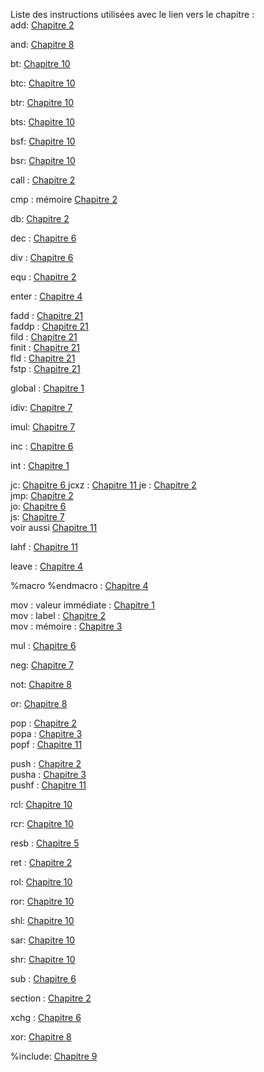 Liste des instructions utilisées avec le lien vers le chapitre :<br>
add:  <a href="https://github.com/vincentARM/X8086Assembly/tree/master/chapitre002">Chapitre 2 </a>

and:  <a href="https://github.com/vincentARM/X8086Assembly/tree/master/chapitre008">Chapitre 8 </a>

bt:  <a href="https://github.com/vincentARM/X8086Assembly/tree/master/chapitre010">Chapitre 10 </a>

btc:  <a href="https://github.com/vincentARM/X8086Assembly/tree/master/chapitre010">Chapitre 10 </a>

btr:  <a href="https://github.com/vincentARM/X8086Assembly/tree/master/chapitre010">Chapitre 10 </a>

bts:  <a href="https://github.com/vincentARM/X8086Assembly/tree/master/chapitre010">Chapitre 10 </a>

bsf:  <a href="https://github.com/vincentARM/X8086Assembly/tree/master/chapitre010">Chapitre 10 </a>

bsr:  <a href="https://github.com/vincentARM/X8086Assembly/tree/master/chapitre010">Chapitre 10 </a>

call :  <a href="https://github.com/vincentARM/X8086Assembly/tree/master/chapitre002">Chapitre 2 </a>

cmp : mémoire <a href="https://github.com/vincentARM/X8086Assembly/tree/master/chapitre002">Chapitre 2 </a>

db: <a href="https://github.com/vincentARM/X8086Assembly/tree/master/chapitre002">Chapitre 2 </a>

dec :  <a href="https://github.com/vincentARM/X8086Assembly/tree/master/chapitre006">Chapitre 6 </a>

div :  <a href="https://github.com/vincentARM/X8086Assembly/tree/master/chapitre006">Chapitre 6 </a>

equ :  <a href="https://github.com/vincentARM/X8086Assembly/tree/master/chapitre002">Chapitre 2 </a>

enter :  <a href="https://github.com/vincentARM/X8086Assembly/tree/master/chapitre004">Chapitre 4 </a>

fadd :  <a href="https://github.com/vincentARM/X8086Assembly/tree/master/chapitre021">Chapitre 21 </a><br>
faddp :  <a href="https://github.com/vincentARM/X8086Assembly/tree/master/chapitre021">Chapitre 21 </a><br>
fild :  <a href="https://github.com/vincentARM/X8086Assembly/tree/master/chapitre021">Chapitre 21 </a><br>
finit :  <a href="https://github.com/vincentARM/X8086Assembly/tree/master/chapitre021">Chapitre 21 </a><br>
fld :  <a href="https://github.com/vincentARM/X8086Assembly/tree/master/chapitre021">Chapitre 21 </a><br>
fstp :  <a href="https://github.com/vincentARM/X8086Assembly/tree/master/chapitre021">Chapitre 21 </a>

global :  <a href="https://github.com/vincentARM/X8086Assembly/tree/master/chapitre001">Chapitre 1 </a>

idiv:  <a href="https://github.com/vincentARM/X8086Assembly/tree/master/chapitre007">Chapitre 7 </a>

imul:  <a href="https://github.com/vincentARM/X8086Assembly/tree/master/chapitre007">Chapitre 7 </a>

inc :  <a href="https://github.com/vincentARM/X8086Assembly/tree/master/chapitre006">Chapitre 6 </a>

int : <a href="https://github.com/vincentARM/X8086Assembly/tree/master/chapitre001">Chapitre 1 </a>

jc:  <a href="https://github.com/vincentARM/X8086Assembly/tree/master/chapitre006">Chapitre 6 </a>
jcxz :  <a href="https://github.com/vincentARM/X8086Assembly/tree/master/chapitre011">Chapitre 11 </a>
je :  <a href="https://github.com/vincentARM/X8086Assembly/tree/master/chapitre002">Chapitre 2 </a> <br>
jmp:  <a href="https://github.com/vincentARM/X8086Assembly/tree/master/chapitre002">Chapitre 2 </a> <br>
jo:  <a href="https://github.com/vincentARM/X8086Assembly/tree/master/chapitre006">Chapitre 6 </a> <br>
js:  <a href="https://github.com/vincentARM/X8086Assembly/tree/master/chapitre007">Chapitre 7 </a> <br>
      voir aussi <a href="https://github.com/vincentARM/X8086Assembly/tree/master/chapitre011">Chapitre 11 </a>

lahf :  <a href="https://github.com/vincentARM/X8086Assembly/tree/master/chapitre011">Chapitre 11 </a>

leave :  <a href="https://github.com/vincentARM/X8086Assembly/tree/master/chapitre004">Chapitre 4 </a>

%macro %endmacro :  <a href="https://github.com/vincentARM/X8086Assembly/tree/master/chapitre004">Chapitre 4 </a>

mov :  valeur immédiate : <a href="https://github.com/vincentARM/X8086Assembly/tree/master/chapitre001">Chapitre 1 </a><br>
mov :  label : <a href="https://github.com/vincentARM/X8086Assembly/tree/master/chapitre002">Chapitre 2 </a><br>
mov : mémoire :  <a href="https://github.com/vincentARM/X8086Assembly/tree/master/chapitre003">Chapitre 3 </a>

mul :  <a href="https://github.com/vincentARM/X8086Assembly/tree/master/chapitre006">Chapitre 6 </a>

neg:  <a href="https://github.com/vincentARM/X8086Assembly/tree/master/chapitre007">Chapitre 7 </a>

not:  <a href="https://github.com/vincentARM/X8086Assembly/tree/master/chapitre008">Chapitre 8 </a>

or:  <a href="https://github.com/vincentARM/X8086Assembly/tree/master/chapitre008">Chapitre 8 </a>

pop :  <a href="https://github.com/vincentARM/X8086Assembly/tree/master/chapitre002">Chapitre 2 </a><br>
popa :  <a href="https://github.com/vincentARM/X8086Assembly/tree/master/chapitre003">Chapitre 3 </a><br>
popf :  <a href="https://github.com/vincentARM/X8086Assembly/tree/master/chapitre011">Chapitre 11 </a>

push :  <a href="https://github.com/vincentARM/X8086Assembly/tree/master/chapitre002">Chapitre 2 </a><br>
pusha : <a href="https://github.com/vincentARM/X8086Assembly/tree/master/chapitre003">Chapitre 3 </a><br>
pushf :  <a href="https://github.com/vincentARM/X8086Assembly/tree/master/chapitre011">Chapitre 11 </a>

rcl:  <a href="https://github.com/vincentARM/X8086Assembly/tree/master/chapitre010">Chapitre 10 </a>

rcr:  <a href="https://github.com/vincentARM/X8086Assembly/tree/master/chapitre010">Chapitre 10 </a>

resb :  <a href="https://github.com/vincentARM/X8086Assembly/tree/master/chapitre005">Chapitre 5 </a>

ret :  <a href="https://github.com/vincentARM/X8086Assembly/tree/master/chapitre002">Chapitre 2 </a>

rol:  <a href="https://github.com/vincentARM/X8086Assembly/tree/master/chapitre010">Chapitre 10 </a>

ror:  <a href="https://github.com/vincentARM/X8086Assembly/tree/master/chapitre010">Chapitre 10 </a>

shl:  <a href="https://github.com/vincentARM/X8086Assembly/tree/master/chapitre010">Chapitre 10 </a>

sar:  <a href="https://github.com/vincentARM/X8086Assembly/tree/master/chapitre010">Chapitre 10 </a>

shr:  <a href="https://github.com/vincentARM/X8086Assembly/tree/master/chapitre010">Chapitre 10 </a>

sub :  <a href="https://github.com/vincentARM/X8086Assembly/tree/master/chapitre006">Chapitre 6 </a>

section : <a href="https://github.com/vincentARM/X8086Assembly/tree/master/chapitre002">Chapitre 2 </a>

xchg :  <a href="https://github.com/vincentARM/X8086Assembly/tree/master/chapitre006">Chapitre 6 </a>

xor:  <a href="https://github.com/vincentARM/X8086Assembly/tree/master/chapitre008">Chapitre 8 </a>

%include:  <a href="https://github.com/vincentARM/X8086Assembly/tree/master/chapitre009">Chapitre 9 </a>
